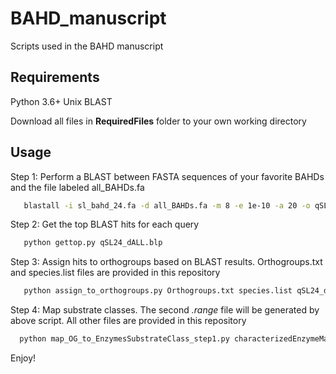 # BAHD_manuscript

 Scripts used in the BAHD manuscript

## Requirements
Python 3.6+
Unix
BLAST

Download all files in **RequiredFiles** folder to your own working directory

## Usage
Step 1: Perform a BLAST between FASTA sequences of your favorite BAHDs and the file labeled all_BAHDs.fa
```bash   
   blastall -i sl_bahd_24.fa -d all_BAHDs.fa -m 8 -e 1e-10 -a 20 -o qSL24_dALL.blp -p blastp
 ```     
Step 2: Get the top BLAST hits for each query
```bash   
   python gettop.py qSL24_dALL.blp
 ```     
Step 3: Assign hits to orthogroups based on BLAST results. Orthogroups.txt and species.list files are provided in this repository
```bash
   python assign_to_orthogroups.py Orthogroups.txt species.list qSL24_dALL.blp.top   
 ```     
 Step 4: Map substrate classes. The second *.range* file will be generated by above script. All other files are provided in this repository
 ```bash
   python map_OG_to_EnzymesSubstrateClass_step1.py characterizedEnzymeMappings_noSL.tab qEXP_dALL_noSL.blp.top.og.sp.range qSL24_dALL.blp.top.og.sp.rangep   
 ```     
 Enjoy!
